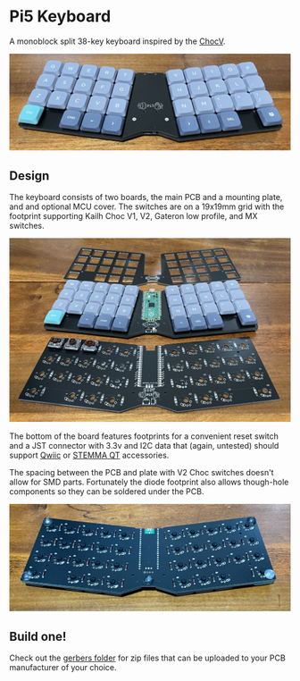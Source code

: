 # Pi5 Keyboard

A monoblock split 38-key keyboard inspired by the [ChocV](https://github.com/brickbots/chocV).

![Keyboard](Art/Pi5Keyboard.jpg)

## Design

The keyboard consists of two boards, the main PCB and a mounting plate, and and optional MCU cover. The switches are on a 19x19mm grid with the footprint supporting Kailh Choc V1, V2, Gateron low profile, and MX switches.

![Keyboard boards](Art/Pi5Keyboard-boards.jpg)

The bottom of the board features footprints for a convenient reset switch and a JST connector with 3.3v and I2C data that (again, untested) should support [Qwiic](https://www.sparkfun.com/qwiic) or [STEMMA QT](https://learn.adafruit.com/introducing-adafruit-stemma-qt/what-is-stemma-qt) accessories.

The spacing between the PCB and plate with V2 Choc switches doesn't allow for SMD parts. Fortunately the diode footprint also allows though-hole components so they can be soldered under the PCB.

![Keyboard back](Art/Pi5Keyboard-back.jpg)

## Build one!

Check out the [gerbers folder](Gerbers/) for zip files that can be uploaded to your PCB manufacturer of your choice.
